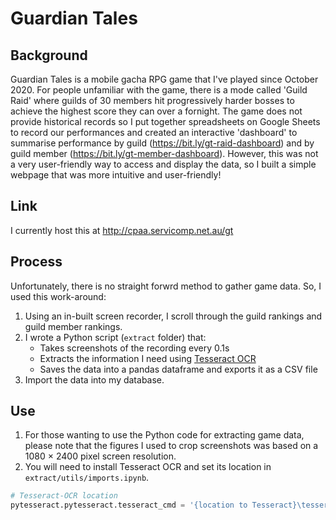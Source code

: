 # Guardian Tales

## Background
Guardian Tales is a mobile gacha RPG game that I've played since October 2020. For people unfamiliar with the game, there is a mode called 'Guild Raid' where guilds of 30 members hit progressively harder bosses to achieve the highest score they can over a fornight. The game does not provide historical records so I put together spreadsheets on Google Sheets to record our performances and created an interactive 'dashboard' to summarise performance by guild (https://bit.ly/gt-raid-dashboard) and by guild member (https://bit.ly/gt-member-dashboard). However, this was not a very user-friendly way to access and display the data, so I built a simple webpage that was more intuitive and user-friendly!

## Link
I currently host this at http://cpaa.servicomp.net.au/gt

## Process
Unfortunately, there is no straight forwrd method to gather game data. So, I used this work-around:
1) Using an in-built screen recorder, I scroll through the guild rankings and guild member rankings.
2) I wrote a Python script (`extract` folder) that:
   * Takes screenshots of the recording every 0.1s 
   * Extracts the information I need using [Tesseract OCR](https://github.com/UB-Mannheim/tesseract/wiki) 
   * Saves the data into a pandas dataframe and exports it as a CSV file
3) Import the data into my database.

## Use
1. For those wanting to use the Python code for extracting game data, please note that the figures I used to crop screenshots was based on a 1080 × 2400 pixel screen resolution.
2. You will need to install Tesseract OCR and set its location in `extract/utils/imports.ipynb`.
```py
# Tesseract-OCR location
pytesseract.pytesseract.tesseract_cmd = '{location to Tesseract}\tesseract.exe'
```
